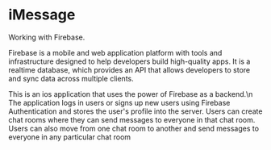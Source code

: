 # iMessage
Working with Firebase.

Firebase is a mobile and web application platform with tools and infrastructure designed to help developers build high-quality apps. It is a realtime database, which provides an API that allows developers to store and sync data across multiple clients.

This is an ios application that uses the power of Firebase as a backend.\n
The application logs in users or signs up new users using Firebase Authentication and stores the user's profile into the server.
Users can create chat rooms where they can send messages to everyone in that chat room.
Users can also move from one chat room to another and send messages to everyone in any particular chat room



